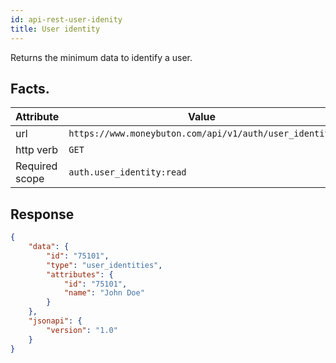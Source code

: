 ```yaml
---
id: api-rest-user-idenity
title: User identity
---
```


Returns the minimum data to identify a user.

## Facts.

| Attribute | Value                                                           |
|----------------|------------------------------------------------------------|
| url            | `https://www.moneybuton.com/api/v1/auth/user_identity`     |
| http verb      | `GET`                                                      |
| Required scope | `auth.user_identity:read`


## Response

``` json
{
	"data": {
		"id": "75101",
		"type": "user_identities",
		"attributes": {
			"id": "75101",
			"name": "John Doe"
		}
	},
	"jsonapi": {
		"version": "1.0"
	}
}
```
